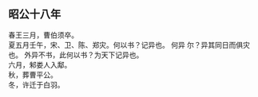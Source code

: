 ## 昭公十八年
春王三月，曹伯须卒。  
夏五月壬午，宋、卫、陈、郑灾。何以书？记异也。 何异
尔？异其同日而俱灾也。 外异不书，此何以书？为天下记异也。  
六月，邾娄人入鄅。  
秋，葬曹平公。  
冬，许迁于白羽。  

